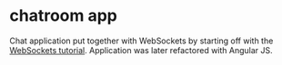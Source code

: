 # chatroom app
Chat application put together with WebSockets by starting off with the [WebSockets tutorial](http://socket.io/get-started/chat/). Application was later refactored with Angular JS.
